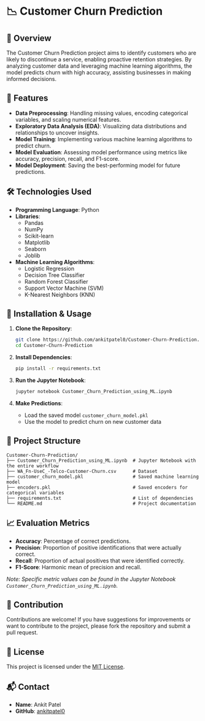 
# 📉 Customer Churn Prediction

## 📌 Overview

The Customer Churn Prediction project aims to identify customers who are likely to discontinue a service, enabling proactive retention strategies. By analyzing customer data and leveraging machine learning algorithms, the model predicts churn with high accuracy, assisting businesses in making informed decisions.

## 🚀 Features

- **Data Preprocessing**: Handling missing values, encoding categorical variables, and scaling numerical features.
- **Exploratory Data Analysis (EDA)**: Visualizing data distributions and relationships to uncover insights.
- **Model Training**: Implementing various machine learning algorithms to predict churn.
- **Model Evaluation**: Assessing model performance using metrics like accuracy, precision, recall, and F1-score.
- **Model Deployment**: Saving the best-performing model for future predictions.

## 🛠️ Technologies Used

- **Programming Language**: Python
- **Libraries**:
  - Pandas
  - NumPy
  - Scikit-learn
  - Matplotlib
  - Seaborn
  - Joblib
- **Machine Learning Algorithms**:
  - Logistic Regression
  - Decision Tree Classifier
  - Random Forest Classifier
  - Support Vector Machine (SVM)
  - K-Nearest Neighbors (KNN)

## 📂 Installation & Usage

1. **Clone the Repository**:
   ```bash
   git clone https://github.com/ankitpatel0/Customer-Churn-Prediction.git
   cd Customer-Churn-Prediction
   ```

2. **Install Dependencies**:
   ```bash
   pip install -r requirements.txt
   ```

3. **Run the Jupyter Notebook**:
   ```bash
   jupyter notebook Customer_Churn_Prediction_using_ML.ipynb
   ```

4. **Make Predictions**:
   - Load the saved model `customer_churn_model.pkl`
   - Use the model to predict churn on new customer data

## 📁 Project Structure

```
Customer-Churn-Prediction/
├── Customer_Churn_Prediction_using_ML.ipynb  # Jupyter Notebook with the entire workflow
├── WA_Fn-UseC_-Telco-Customer-Churn.csv      # Dataset
├── customer_churn_model.pkl                  # Saved machine learning model
├── encoders.pkl                              # Saved encoders for categorical variables
├── requirements.txt                          # List of dependencies
└── README.md                                 # Project documentation
```

## 📈 Evaluation Metrics

- **Accuracy**: Percentage of correct predictions.
- **Precision**: Proportion of positive identifications that were actually correct.
- **Recall**: Proportion of actual positives that were identified correctly.
- **F1-Score**: Harmonic mean of precision and recall.

*Note: Specific metric values can be found in the Jupyter Notebook `Customer_Churn_Prediction_using_ML.ipynb`.*

## 🤝 Contribution

Contributions are welcome! If you have suggestions for improvements or want to contribute to the project, please fork the repository and submit a pull request.

## 📄 License

This project is licensed under the [MIT License](LICENSE).

## 📬 Contact

- **Name**: Ankit Patel
- **GitHub**: [ankitpatel0](https://github.com/ankitpatel0)
